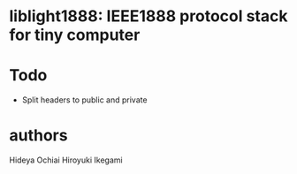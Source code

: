 # liblight1888: IEEE1888 protocol stack for tiny computer

# Todo

* Split headers to public and private

# authors
Hideya Ochiai
Hiroyuki Ikegami

